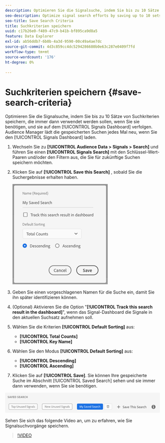 ```yaml
---
description: Optimieren Sie die Signalsuche, indem Sie bis zu 10 Sätze von Suchkriterien speichern, die bei Bedarf verwendet werden, und sie im Dashboard verfolgen. Audience Manager lädt die gespeicherten Suchen jedes Mal neu, wenn Sie das Dashboard laden.
seo-description: Optimize signal search efforts by saving up to 10 sets of search criteria to use whenever you need them, and track them on the Dashboard. Audience Manager reloads the saved searches every time you load the Dashboard.
seo-title: Save Search Criteria
title: Suchkriterien speichern
uuid: c17b26e0-f489-47c9-b41b-bf895ca9d8a5
feature: Data Explorer
exl-id: ab56ddb7-6b0b-4a3d-9590-00c49a4ae7dc
source-git-commit: 4d3c859cc4dc5294286680b0e63c287e0409f7fd
workflow-type: tm+mt
source-wordcount: '176'
ht-degree: 0%

---
```


# Suchkriterien speichern {#save-search-criteria}

Optimieren Sie die Signalsuche, indem Sie bis zu 10 Sätze von Suchkriterien speichern, die immer dann verwendet werden sollen, wenn Sie sie benötigen, und sie auf dem [!UICONTROL Signals Dashboard] verfolgen. Audience Manager lädt die gespeicherten Suchen jedes Mal neu, wenn Sie den [!UICONTROL Signals Dashboard] laden.

1. Wechseln Sie zu **[!UICONTROL Audience Data > Signals > Search]** und führen Sie einen **[!UICONTROL Signals Search]** mit den Schlüssel-Wert-Paaren und/oder den Filtern aus, die Sie für zukünftige Suchen speichern möchten.
1. Klicken Sie auf **[!UICONTROL Save this Search]** , sobald Sie die Suchergebnisse erhalten haben.

   ![Schrittergebnis](assets/save-search-criteria.png)
1. Geben Sie einen vorgeschlagenen Namen für die Suche ein, damit Sie ihn später identifizieren können.
1. (Optional) Aktivieren Sie die Option &quot;**[!UICONTROL Track this search result in the dashboard]**&quot;, wenn das Signal-Dashboard die Signale in den aktuellen Suchsatz aufnehmen soll.
1. Wählen Sie die Kriterien **[!UICONTROL Default Sorting]** aus:
   * **[!UICONTROL Total Counts]**
   * **[!UICONTROL Key Name]**
1. Wählen Sie den Modus **[!UICONTROL Default Sorting]** aus:
   * **[!UICONTROL Descending]**
   * **[!UICONTROL Ascending]**
1. Klicken Sie auf **[!UICONTROL Save]**. Sie können Ihre gespeicherte Suche im Abschnitt [!UICONTROL Saved Search] sehen und sie immer dann verwenden, wenn Sie sie benötigen.

![gespeicherte Suche](assets/saved-search.png)

Sehen Sie sich das folgende Video an, um zu erfahren, wie Sie Signalsuchvorgänge speichern.

>[!VIDEO](https://video.tv.adobe.com/v/25147/)
